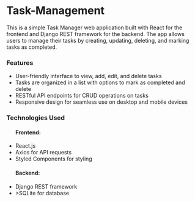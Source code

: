 # Task-Management
This is a simple Task Manager web application built with React for the frontend and Django REST framework for the backend. The app allows users to manage their tasks by creating, updating, deleting, and marking tasks as completed.

<h3>Features</h3>
<ul>
  <li>User-friendly interface to view, add, edit, and delete tasks</li>
  <li>Tasks are organized in a list with options to mark as completed and delete</li>
  <li>RESTful API endpoints for CRUD operations on tasks</li>
  <li>Responsive design for seamless use on desktop and mobile devices</li>
</ul>

<h3>Technologies Used</h3>
<ul>
  <h4>Frontend:</h4>
<li>React.js</li>
<li>Axios for API requests</li>
<li>Styled Components for styling</li>
</ul>
  <ul>
   <h4>Backend:</h4>
<li>Django REST framework</li>
<li>>SQLite for database</li
  </ul>


